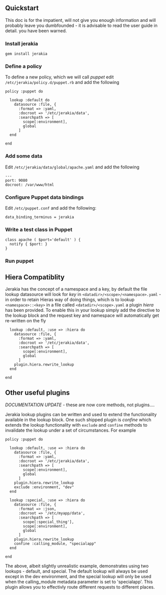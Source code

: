 ## Quickstart ##

This doc is for the impatient, will not give you enough information and will probably leave you dumbfounded - it is advisable to read the user guide in detail. you have been warned.

### Install jerakia ###

    gem install jerakia 

### Define a policy ###

To define a new policy, which we will call _puppet_  edit `/etc/jerakia/policy.d/puppet.rb` and add the following


    policy :puppet do
    
      lookup :default do
        datasource :file, {
          :format => :yaml,
          :docroot => '/etc/jerakia/data',
          :searchpath => [
            scope[:environment],
            global
          ]
      end
    
    end

### Add some data ###
 
Edit `/etc/jerakia/data/global/apache.yaml` and add the following

    ---
    port: 9080
    docroot: /var/www/html


### Configure Puppet data bindings ###

Edit `/etc/puppet.conf` and add the following:

    data_binding_terminus = jerakia

### Write a test class in Puppet ###

    class apache ( $port='default' ) {
      notify { $port: }
    }

### Run puppet ###


## Hiera Compatiblity ##

Jerakia has the concept of a namespace and a key, by default the file lookup datasource will look for _key_ in `<datadir>/<scope>/<namespace>.yaml` - in order to retain Hieras way of doing things, which is to lookup `<namespace>::<key>` in a file called `<datadir>/<scope>.yaml` a plugin _hiera_ has been provided.  To enable this in your lookup simply add the directive to the lookup block and the request key and namespace will automatically get re-written on the fly

      lookup :default, :use => :hiera do
        datasource :file, {
          :format => :yaml,
          :docroot => '/etc/jerakia/data',
          :searchpath => [
            scope[:environment],
            global
          ]
        plugin.hiera.rewrite_lookup
      end
    
    end

## Other useful plugins ##

*DOCUMENTATION UPDATE* - these are now core methods, not plugins....

Jerakia lookup plugins can be written and used to extend the functionality available in the lookup block.  One such shipped plugin is _confine_ which extends the lookup functionality with `exclude` and `confine` methods to invalidate the lookup under a set of circumstances.  For example

    policy :puppet do

      lookup :default, :use => :hiera do
        datasource :file, {
          :format => :yaml,
          :docroot => '/etc/jerakia/data',
          :searchpath => [
            scope[:environment],
            global
          ]
        plugin.hiera.rewrite_lookup
        exclude :environment, "dev"
      end

      lookup :special, :use => :hiera do
        datasource :file, {
          :format => :json,
          :docroot => '/etc/myapp/data',
          :searchpath => [
            scope[:special_thing'],
            scope[:environment],
            global
          ]
        plugin.hiera.rewrite_lookup
        confine :calling_module, "specialapp"
      end

    end

The above, albeit slightly unrealistic example, demonstrates using two lookups - default, and special.  The default lookup will always be used except in the dev environment, and the special lookup will only be used when the calling_module metadata parameter is set to 'specialapp'.  This plugin allows you to effectivly route different requests to different places.

